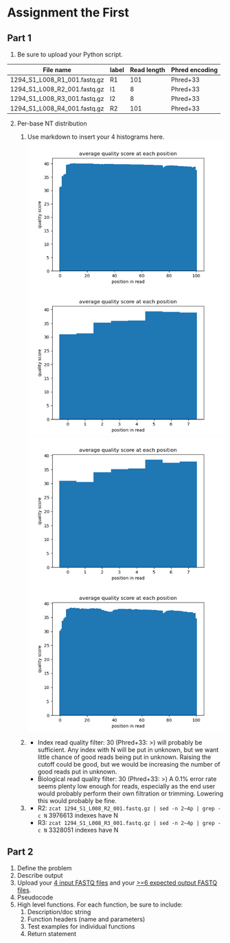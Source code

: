 # Assignment the First

## Part 1
1. Be sure to upload your Python script.

| File name | label | Read length | Phred encoding |
|---|---|---|---|
| 1294_S1_L008_R1_001.fastq.gz | R1 | 101 | Phred+33 |
| 1294_S1_L008_R2_001.fastq.gz | I1 | 8 | Phred+33 |
| 1294_S1_L008_R3_001.fastq.gz | I2 | 8 | Phred+33 |
| 1294_S1_L008_R4_001.fastq.gz | R2 | 101 | Phred+33 |

2. Per-base NT distribution
    1. Use markdown to insert your 4 histograms here.
    ![R1 quality summary](R1_summary.png)
    ![R2 quality summary](R2_summary.png)
    ![R3 quality summary](R3_summary.png)
    ![R4 quality summary](R4_summary.png)
    
    2. - Index read quality filter: 30 (Phred+33: >) will probably be sufficient. Any index with N will be put in unknown, but we want little chance of good reads being put in unknown. Raising the cutoff could be good, but we would be increasing the number of good reads put in unknown.
        - Biological read quality filter: 30 (Phred+33: >) A 0.1% error rate seems plenty low enough for reads, especially as the end user would probably perform their own filtration or trimming. Lowering this would probably be fine.
    3. - R2: `zcat 1294_S1_L008_R2_001.fastq.gz | sed -n 2~4p | grep -c N` 3976613 indexes have N
        - R3: `zcat 1294_S1_L008_R3_001.fastq.gz | sed -n 2~4p | grep -c N` 3328051 indexes have N
    
## Part 2
1. Define the problem
2. Describe output
3. Upload your [4 input FASTQ files](../TEST-input_FASTQ) and your [>=6 expected output FASTQ files](../TEST-output_FASTQ).
4. Pseudocode
5. High level functions. For each function, be sure to include:
    1. Description/doc string
    2. Function headers (name and parameters)
    3. Test examples for individual functions
    4. Return statement
